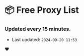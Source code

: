 # :package: Free Proxy List
### Updated every 15 minutes.

- Last updated: `2024-09-20 11:53`

:heart:
